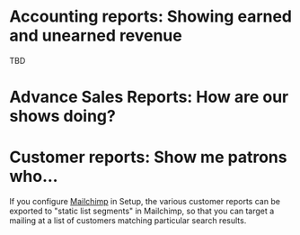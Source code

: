 # Accounting reports: Showing earned and unearned revenue

TBD

# Advance Sales Reports: How are our shows doing?

# Customer reports: Show me patrons who...

If you configure  [Mailchimp](http://mailchimp.com) in Setup, the various customer reports can be exported to "static list segments" in Mailchimp, so that you can target a mailing at a list of customers matching particular search results.
